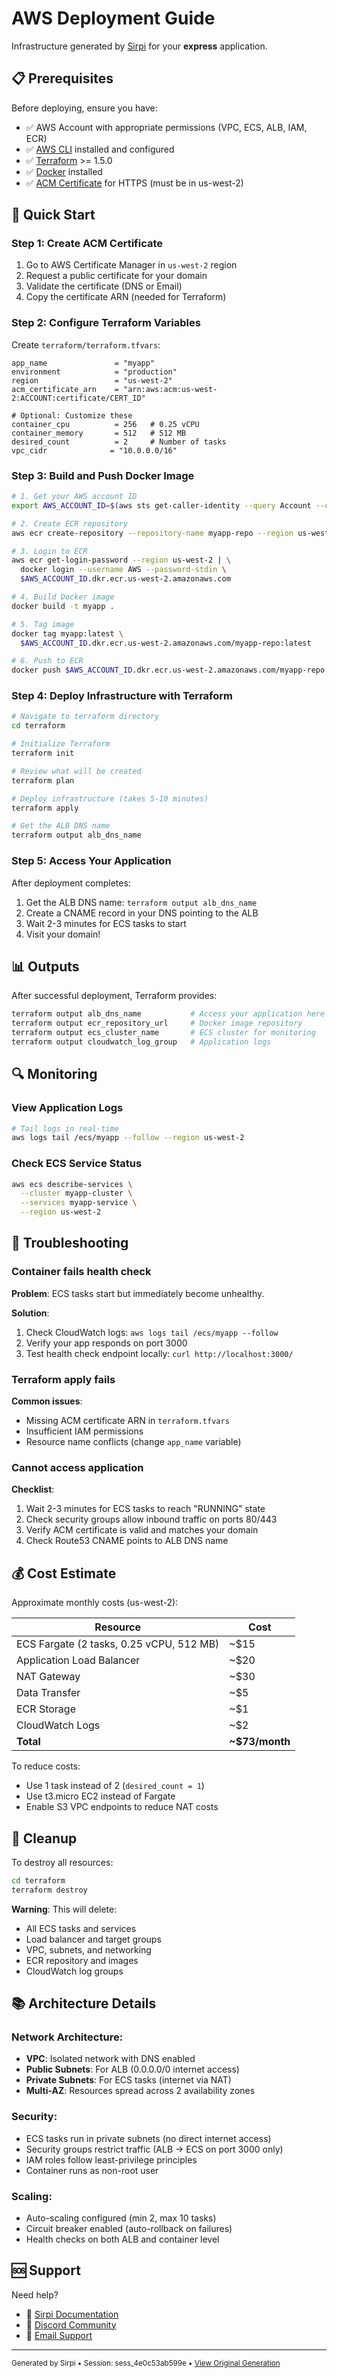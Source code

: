 # AWS Deployment Guide

Infrastructure generated by [Sirpi](https://sirpi.dev) for your **express** application.

## 📋 Prerequisites

Before deploying, ensure you have:

- ✅ AWS Account with appropriate permissions (VPC, ECS, ALB, IAM, ECR)
- ✅ [AWS CLI](https://aws.amazon.com/cli/) installed and configured
- ✅ [Terraform](https://www.terraform.io/downloads) >= 1.5.0
- ✅ [Docker](https://www.docker.com/get-started) installed
- ✅ [ACM Certificate](https://console.aws.amazon.com/acm) for HTTPS (must be in us-west-2)

## 🚀 Quick Start

### Step 1: Create ACM Certificate

1. Go to AWS Certificate Manager in `us-west-2` region
2. Request a public certificate for your domain
3. Validate the certificate (DNS or Email)
4. Copy the certificate ARN (needed for Terraform)

### Step 2: Configure Terraform Variables

Create `terraform/terraform.tfvars`:

```hcl
app_name               = "myapp"
environment            = "production"
region                 = "us-west-2"
acm_certificate_arn    = "arn:aws:acm:us-west-2:ACCOUNT:certificate/CERT_ID"

# Optional: Customize these
container_cpu          = 256   # 0.25 vCPU
container_memory       = 512   # 512 MB
desired_count          = 2     # Number of tasks
vpc_cidr              = "10.0.0.0/16"
```

### Step 3: Build and Push Docker Image

```bash
# 1. Get your AWS account ID
export AWS_ACCOUNT_ID=$(aws sts get-caller-identity --query Account --output text)

# 2. Create ECR repository
aws ecr create-repository --repository-name myapp-repo --region us-west-2

# 3. Login to ECR
aws ecr get-login-password --region us-west-2 | \
  docker login --username AWS --password-stdin \
  $AWS_ACCOUNT_ID.dkr.ecr.us-west-2.amazonaws.com

# 4. Build Docker image
docker build -t myapp .

# 5. Tag image
docker tag myapp:latest \
  $AWS_ACCOUNT_ID.dkr.ecr.us-west-2.amazonaws.com/myapp-repo:latest

# 6. Push to ECR
docker push $AWS_ACCOUNT_ID.dkr.ecr.us-west-2.amazonaws.com/myapp-repo:latest
```

### Step 4: Deploy Infrastructure with Terraform

```bash
# Navigate to terraform directory
cd terraform

# Initialize Terraform
terraform init

# Review what will be created
terraform plan

# Deploy infrastructure (takes 5-10 minutes)
terraform apply

# Get the ALB DNS name
terraform output alb_dns_name
```

### Step 5: Access Your Application

After deployment completes:

1. Get the ALB DNS name: `terraform output alb_dns_name`
2. Create a CNAME record in your DNS pointing to the ALB
3. Wait 2-3 minutes for ECS tasks to start
4. Visit your domain!

## 📊 Outputs

After successful deployment, Terraform provides:

```bash
terraform output alb_dns_name           # Access your application here
terraform output ecr_repository_url     # Docker image repository
terraform output ecs_cluster_name       # ECS cluster for monitoring
terraform output cloudwatch_log_group   # Application logs
```

## 🔍 Monitoring

### View Application Logs

```bash
# Tail logs in real-time
aws logs tail /ecs/myapp --follow --region us-west-2
```

### Check ECS Service Status

```bash
aws ecs describe-services \
  --cluster myapp-cluster \
  --services myapp-service \
  --region us-west-2
```

## 🐛 Troubleshooting

### Container fails health check

**Problem**: ECS tasks start but immediately become unhealthy.

**Solution**:
1. Check CloudWatch logs: `aws logs tail /ecs/myapp --follow`
2. Verify your app responds on port 3000
3. Test health check endpoint locally: `curl http://localhost:3000/`

### Terraform apply fails

**Common issues**:
- Missing ACM certificate ARN in `terraform.tfvars`
- Insufficient IAM permissions
- Resource name conflicts (change `app_name` variable)

### Cannot access application

**Checklist**:
1. Wait 2-3 minutes for ECS tasks to reach "RUNNING" state
2. Check security groups allow inbound traffic on ports 80/443
3. Verify ACM certificate is valid and matches your domain
4. Check Route53 CNAME points to ALB DNS name

## 💰 Cost Estimate

Approximate monthly costs (us-west-2):

| Resource | Cost |
|----------|------|
| ECS Fargate (2 tasks, 0.25 vCPU, 512 MB) | ~$15 |
| Application Load Balancer | ~$20 |
| NAT Gateway | ~$30 |
| Data Transfer | ~$5 |
| ECR Storage | ~$1 |
| CloudWatch Logs | ~$2 |
| **Total** | **~$73/month** |

To reduce costs:
- Use 1 task instead of 2 (`desired_count = 1`)
- Use t3.micro EC2 instead of Fargate
- Enable S3 VPC endpoints to reduce NAT costs

## 🧹 Cleanup

To destroy all resources:

```bash
cd terraform
terraform destroy
```

**Warning**: This will delete:
- All ECS tasks and services
- Load balancer and target groups
- VPC, subnets, and networking
- ECR repository and images
- CloudWatch log groups

## 📚 Architecture Details

### Network Architecture:
- **VPC**: Isolated network with DNS enabled
- **Public Subnets**: For ALB (0.0.0.0/0 internet access)
- **Private Subnets**: For ECS tasks (internet via NAT)
- **Multi-AZ**: Resources spread across 2 availability zones

### Security:
- ECS tasks run in private subnets (no direct internet access)
- Security groups restrict traffic (ALB → ECS on port 3000 only)
- IAM roles follow least-privilege principles
- Container runs as non-root user

### Scaling:
- Auto-scaling configured (min 2, max 10 tasks)
- Circuit breaker enabled (auto-rollback on failures)
- Health checks on both ALB and container level

## 🆘 Support

Need help?
- 📖 [Sirpi Documentation](https://docs.sirpi.dev)
- 💬 [Discord Community](https://discord.gg/sirpi)
- 📧 [Email Support](mailto:support@sirpi.dev)

---

<sub>Generated by Sirpi • Session: sess_4e0c53ab599e • [View Original Generation](https://sirpi.dev/generation/sess_4e0c53ab599e)</sub>
